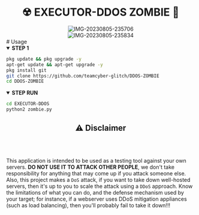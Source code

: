 <h1 align="center">☢ EXECUTOR-DDOS ZOMBIE 🧟</h1> 
<div align="center">

<img src="https://i.ibb.co/k3phGgc/IMG-20230805-235706.jpg" alt="IMG-20230805-235706" border="0">

</div>
<div align="center">

<img src="https://i.ibb.co/q7Ft1SK/IMG-20230805-235834.jpg" alt="IMG-20230805-235834" border="0">

</div>
# Usage
<details open>
  <summary><strong> STEP 1 </strong></summary>

  ```bash
  pkg update && pkg upgrade -y
  apt-get update && apt-get upgrade -y
  pkg install git
  git clone https://github.com/teamcyber-glitch/DDOS-ZOMBIE
  cd DDOS-ZOMBIE
  ```
  </details>

<details open>
  <summary><strong> STEP RUN </strong></summary>

  ```bash
  cd EXECUTOR-DDOS
  python2 zombie.py
  ```
  </details>

<div align="center">
  <h2>⚠ Disclaimer</h2><br>
</div>
<br>

This application is intended to be used as a testing tool against your own servers. **DO NOT USE IT TO ATTACK OTHER PEOPLE**, we don't take responsibility for anything that may come up if you attack someone else. Also, this project makes a `DoS` attack, if you want to take down well-hosted servers, then it's up to you to scale the attack using a `DDoS` approach. Know the limitations of what you can do, and the defense mechanism used by your target; for instance, if a webserver uses DDoS mitigation appliances (such as load balancing), then you'll probably fail to take it down!!!
